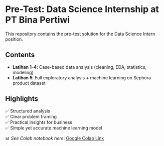 # Pre-Test: Data Science Internship at PT Bina Pertiwi
This repository contains the pre-test solution for the Data Science Intern position.

## Contents

- **Latihan 1–4**: Case-based data analysis (cleaning, EDA, statistics, modeling)
- **Latihan 5**: Full exploratory analysis + machine learning on Sephora product dataset

## Highlights

✅ Structured analysis  
✅ Clear problem framing  
✅ Practical insights for business  
✅ Simple yet accurate machine learning model  

📊 *See Colab notebook here*: [Google Colab Link](https://colab.research.google.com/drive/1lSvJQSPnnLApsGkhSHCLicz8QPFWkGHl?usp=sharing)
